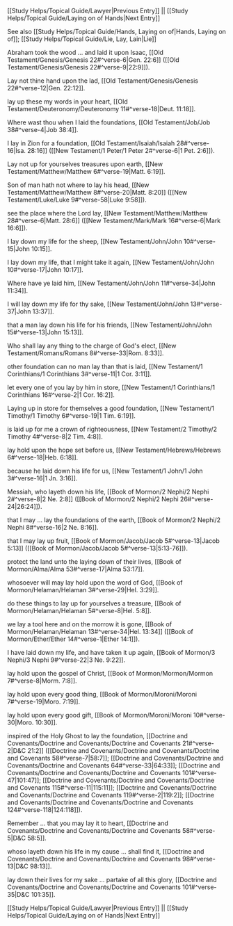 [[Study Helps/Topical Guide/Lawyer|Previous Entry]]  ||  [[Study Helps/Topical Guide/Laying on of Hands|Next Entry]]

 See also [[Study Helps/Topical Guide/Hands, Laying on of|Hands, Laying on of]]; [[Study Helps/Topical Guide/Lie, Lay, Lain|Lie]]

 Abraham took the wood ... and laid it upon Isaac, [[Old Testament/Genesis/Genesis 22#^verse-6|Gen. 22:6]] ([[Old Testament/Genesis/Genesis 22#^verse-9|22:9]]).

 Lay not thine hand upon the lad, [[Old Testament/Genesis/Genesis 22#^verse-12|Gen. 22:12]].

 lay up these my words in your heart, [[Old Testament/Deuteronomy/Deuteronomy 11#^verse-18|Deut. 11:18]].

 Where wast thou when I laid the foundations, [[Old Testament/Job/Job 38#^verse-4|Job 38:4]].

 I lay in Zion for a foundation, [[Old Testament/Isaiah/Isaiah 28#^verse-16|Isa. 28:16]] ([[New Testament/1 Peter/1 Peter 2#^verse-6|1 Pet. 2:6]]).

 Lay not up for yourselves treasures upon earth, [[New Testament/Matthew/Matthew 6#^verse-19|Matt. 6:19]].

 Son of man hath not where to lay his head, [[New Testament/Matthew/Matthew 8#^verse-20|Matt. 8:20]] ([[New Testament/Luke/Luke 9#^verse-58|Luke 9:58]]).

 see the place where the Lord lay, [[New Testament/Matthew/Matthew 28#^verse-6|Matt. 28:6]] ([[New Testament/Mark/Mark 16#^verse-6|Mark 16:6]]).

 I lay down my life for the sheep, [[New Testament/John/John 10#^verse-15|John 10:15]].

 I lay down my life, that I might take it again, [[New Testament/John/John 10#^verse-17|John 10:17]].

 Where have ye laid him, [[New Testament/John/John 11#^verse-34|John 11:34]].

 I will lay down my life for thy sake, [[New Testament/John/John 13#^verse-37|John 13:37]].

 that a man lay down his life for his friends, [[New Testament/John/John 15#^verse-13|John 15:13]].

 Who shall lay any thing to the charge of God's elect, [[New Testament/Romans/Romans 8#^verse-33|Rom. 8:33]].

 other foundation can no man lay than that is laid, [[New Testament/1 Corinthians/1 Corinthians 3#^verse-11|1 Cor. 3:11]].

 let every one of you lay by him in store, [[New Testament/1 Corinthians/1 Corinthians 16#^verse-2|1 Cor. 16:2]].

 Laying up in store for themselves a good foundation, [[New Testament/1 Timothy/1 Timothy 6#^verse-19|1 Tim. 6:19]].

 is laid up for me a crown of righteousness, [[New Testament/2 Timothy/2 Timothy 4#^verse-8|2 Tim. 4:8]].

 lay hold upon the hope set before us, [[New Testament/Hebrews/Hebrews 6#^verse-18|Heb. 6:18]].

 because he laid down his life for us, [[New Testament/1 John/1 John 3#^verse-16|1 Jn. 3:16]].

 Messiah, who layeth down his life, [[Book of Mormon/2 Nephi/2 Nephi 2#^verse-8|2 Ne. 2:8]] ([[Book of Mormon/2 Nephi/2 Nephi 26#^verse-24|26:24]]).

 that I may ... lay the foundations of the earth, [[Book of Mormon/2 Nephi/2 Nephi 8#^verse-16|2 Ne. 8:16]].

 that I may lay up fruit, [[Book of Mormon/Jacob/Jacob 5#^verse-13|Jacob 5:13]] ([[Book of Mormon/Jacob/Jacob 5#^verse-13|5:13-76]]).

 protect the land unto the laying down of their lives, [[Book of Mormon/Alma/Alma 53#^verse-17|Alma 53:17]].

 whosoever will may lay hold upon the word of God, [[Book of Mormon/Helaman/Helaman 3#^verse-29|Hel. 3:29]].

 do these things to lay up for yourselves a treasure, [[Book of Mormon/Helaman/Helaman 5#^verse-8|Hel. 5:8]].

 we lay a tool here and on the morrow it is gone, [[Book of Mormon/Helaman/Helaman 13#^verse-34|Hel. 13:34]] ([[Book of Mormon/Ether/Ether 14#^verse-1|Ether 14:1]]).

 I have laid down my life, and have taken it up again, [[Book of Mormon/3 Nephi/3 Nephi 9#^verse-22|3 Ne. 9:22]].

 lay hold upon the gospel of Christ, [[Book of Mormon/Mormon/Mormon 7#^verse-8|Morm. 7:8]].

 lay hold upon every good thing, [[Book of Mormon/Moroni/Moroni 7#^verse-19|Moro. 7:19]].

 lay hold upon every good gift, [[Book of Mormon/Moroni/Moroni 10#^verse-30|Moro. 10:30]].

 inspired of the Holy Ghost to lay the foundation, [[Doctrine and Covenants/Doctrine and Covenants/Doctrine and Covenants 21#^verse-2|D&C 21:2]] ([[Doctrine and Covenants/Doctrine and Covenants/Doctrine and Covenants 58#^verse-7|58:7]]; [[Doctrine and Covenants/Doctrine and Covenants/Doctrine and Covenants 64#^verse-33|64:33]]; [[Doctrine and Covenants/Doctrine and Covenants/Doctrine and Covenants 101#^verse-47|101:47]]; [[Doctrine and Covenants/Doctrine and Covenants/Doctrine and Covenants 115#^verse-11|115:11]]; [[Doctrine and Covenants/Doctrine and Covenants/Doctrine and Covenants 119#^verse-2|119:2]]; [[Doctrine and Covenants/Doctrine and Covenants/Doctrine and Covenants 124#^verse-118|124:118]]).

 Remember ... that you may lay it to heart, [[Doctrine and Covenants/Doctrine and Covenants/Doctrine and Covenants 58#^verse-5|D&C 58:5]].

 whoso layeth down his life in my cause ... shall find it, [[Doctrine and Covenants/Doctrine and Covenants/Doctrine and Covenants 98#^verse-13|D&C 98:13]].

 lay down their lives for my sake ... partake of all this glory, [[Doctrine and Covenants/Doctrine and Covenants/Doctrine and Covenants 101#^verse-35|D&C 101:35]].

[[Study Helps/Topical Guide/Lawyer|Previous Entry]]  ||  [[Study Helps/Topical Guide/Laying on of Hands|Next Entry]]